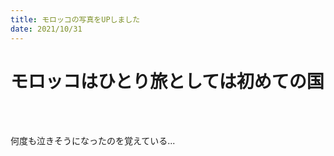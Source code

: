```yaml
---
title: モロッコの写真をUPしました
date: 2021/10/31
---
```


# モロッコはひとり旅としては初めての国

<br><br>

何度も泣きそうになったのを覚えている...
